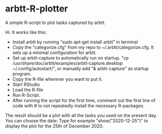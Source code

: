# arbtt-R-plotter
A simple R-script to plot tasks captured by arbtt.

Hi. It works like this:

- Install arbtt by running "sudo apt-get install arbtt" in terminal
- Copy the "categorize.cfg" from my repo to ~/.arbtt/categorize.cfg. It sets up a minimal configuration for arbtt.
- Set up arbtt-capture to automatically run on startup. "cp /usr/share/doc/arbtt/examples/arbtt-capture.desktop ~/.config/autostart/", or manually add "& arbtt-capture" as startup program.
- Copy the R-file wherever you want to put it. 
- Start RStudio
- Load the R-file
- Run R-Script. 
- After running the script for the first time, comment out the first line of code with # to not repeatedly install the necessary R-packages.

The result should be a plot with all the tasks you used on the present day. You can choose the date: Type for example "show("2020-12-25")" to display the plot for the 25th of December 2020.
